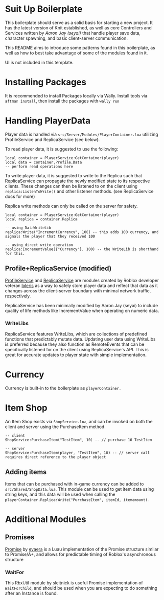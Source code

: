 # Suit Up Boilerplate
This boilerplate should serve as a solid basis for starting a new project. It has the latest version of Knit established, as well as core Controllers and Services written by *Aaron Jay (seyai)* that handle player save data, character spawning, and basic client-server communication.

This README aims to introduce some patterns found in this boilerplate, as well as how to best take advantage of some of the modules found in it.

UI is not included in this template.

# Installing Packages
It is recommended to install Packages locally via Wally. Install tools via `aftman install`, then install the packages with `wally run`

# Handling PlayerData
Player data is handled via `src/Server/Modules/PlayerContainer.lua` utilizing ProfileService and ReplicaService (see below).

To read player data, it is suggested to use the following:
```
local container = PlayerService:GetContainer(player)
local data = container.Profile.Data
-- perform read operations here
```

To write player data, it is suggested to write to the Replica such that ReplicaService can propagate the newly modified state to its respective clients. These changes can then be listened to on the client using `replica:ListenToWrite()` and other listener methods. (see ReplicaService docs for more)

Replica write methods can only be called on the server for safety.

```
local container = PlayerService:GetContainer(player)
local replica = container.Replica

-- using DataWriteLib
replica:Write("IncrementCurrency", 100) -- this adds 100 currency, and signals the player that they received 100

-- using direct write operation
replica:IncrementValue({"Currency"}, 100) -- the WriteLib is shorthand for this.
```

## Profile+ReplicaService (modified)
[ProfileService](https://madstudioroblox.github.io/ProfileService/) and [ReplicaService](https://madstudioroblox.github.io/ReplicaService/) are modules created by Roblox developer veteran [loleris](https://twitter.com/LM_loleris) as a way to safely store player data and reflect that data as it changes across the client-server boundary with minimal network traffic, respectively.

ReplicaService has been minimally modified by Aaron Jay (seyai) to include quality of life methods like IncrementValue when operating on numeric data.

### WriteLibs
ReplicaService features WriteLibs, which are collections of predefined functions that predictably mutate data. Updating user data using WriteLibs is preferred because they also function as RemoteEvents that can be specifically listened for on the client using ReplicaService's API. This is great for accurate updates to player state with simple implementation.

# Currency
Currency is built-in to the boilerplate as `playerContainer.`

# Item Shop
An Item Shop exists via `ShopService.lua`, and can be invoked on both the client and server using the PurchaseItem method.

```
-- client
ShopService:PurchaseItem("TestItem", 10) -- // purchase 10 TestItem

-- server
ShopService:PurchaseItem(player, "TestItem", 10) -- // server call requires direct reference to the player object
```
## Adding items
Items that can be purchased with in-game currency can be added to `src/Shared/ShopData.lua`. This module can be used to get item data using string keys, and this data will be used when calling the `playerContainer.Replica:Write("PurchaseItem", itemId, itemamount)`.

# Additional Modules

## Promises
[Promise](https://eryn.io/roblox-lua-promise/) by [evaera](https://twitter.com/evaeraevaera) is a Luau implementation of the Promise structure similar to Promise/A+, and allows for predictable timing of Roblox's asynchronous structure

### WaitFor
This RbxUtil module by sleitnick is useful Promise implementation of `WaitForChild`, and should be used when you are expecting to do something after an Instance is found.